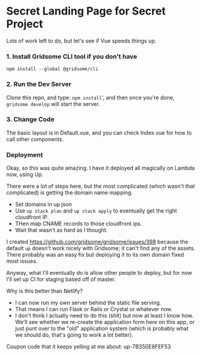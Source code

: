 # Secret Landing Page for Secret Project

Lots of work left to do, but let's see if Vue speeds things up.

### 1. Install Gridsome CLI tool if you don't have

`npm install --global @gridsome/cli`

### 2. Run the Dev Server

Clone this repo, and type: `npm install`', and then once you're done, `gridsome develop` will start the server. 

### 3. Change Code

The basic layout is in Default.vue, and you can check Index.vue for how to call other components. 


### Deployment

Okay, so this was quite amazing. I have it deployed all magically on Lambda now, using Up.

There were a lot of steps here, but the most complicated (which wasn't that complicated) is getting the domain name mapping. 
* Set domains in up.json
* Use `up stack plan` and `up stack apply` to eventually get the right cloudfront IP.
* THen map CNAME records to those cloudfront ips. 
* Wait that wasn't as hard as I thought.

I created https://github.com/gridsome/gridsome/issues/398 because the default `up` doesn't work nicely with Gridsome; it can't find any of the assets. There probably was an easy fix but deploying it to its own domain fixed most issues. 

Anyway, what I'll eventually do is allow other people to deploy, but for now I'll set up CI for staging based off of master. 

Why is this better than Netlify?
* I can now run my own server behind the static file serving.
* That means I can run Flask or Rails or Crystal or whatever now. 
* I don't think I actually need to do this (shit) but now at least I know how. We'll see whether we re-create the application form here on this app, or just punt over to the "old" application system (which is probably what we should do, that's going to work a lot better). 



Coupon code that it keeps yelling at me about: up-7B350E8FEF53

